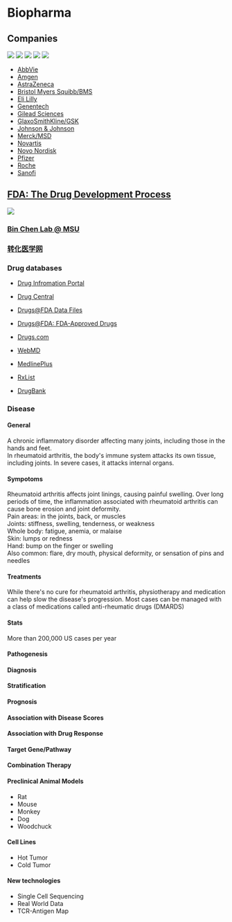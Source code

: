 # Biopharma

## Companies

![](https://github.com/rli012/Biopharma/blob/master/PE50_1-10.png)
![](https://github.com/rli012/Biopharma/blob/master/PE50_11-20.png)
![](https://github.com/rli012/Biopharma/blob/master/PE50_21-30.png)
![](https://github.com/rli012/Biopharma/blob/master/PE50_31-40.png)
![](https://github.com/rli012/Biopharma/blob/master/PE50_41-50.png)


* [AbbVie](https://www.abbvie.com/)
* [Amgen](https://www.amgen.com/)
* [AstraZeneca](https://www.astrazeneca.com/)
* [Bristol Myers Squibb/BMS](https://www.bms.com/)
* [Eli Lilly](https://www.lilly.com/)
* [Genentech](https://www.gene.com/)
* [Gilead Sciences](https://www.gilead.com/)
* [GlaxoSmithKline/GSK](https://us.gsk.com/en-us/)
* [Johnson & Johnson](https://www.jnj.com/)
* [Merck/MSD](https://www.merck.com/)
* [Novartis](https://www.novartis.com/)
* [Novo Nordisk](https://www.novonordisk.com/)
* [Pfizer](https://www.pfizer.com/)
* [Roche](https://www.roche.com/)
* [Sanofi](https://www.sanofi.com/)



## [FDA: The Drug Development Process](https://www.fda.gov/patients/learn-about-drug-and-device-approvals/drug-development-process)

![](https://github.com/rli012/Biopharma/blob/master/Clinical-Trial-600.jpg)



### [Bin Chen Lab @ MSU](http://binchenlab.org/)  

### [转化医学网](https://www.360zhyx.com/)  

### Drug databases

* [Drug Infromation Portal](https://druginfo.nlm.nih.gov/drugportal/)
* [Drug Central](http://drugcentral.org/)
* [Drugs@FDA Data Files](https://www.fda.gov/drugs/drug-approvals-and-databases/drugsfda-data-files)
* [Drugs@FDA: FDA-Approved Drugs](https://www.accessdata.fda.gov/scripts/cder/daf/index.cfm)

* [Drugs.com](https://www.drugs.com/)
* [WebMD](https://www.webmd.com/)
* [MedlinePlus](https://medlineplus.gov/)
* [RxList](https://www.rxlist.com/)
* [DrugBank](https://www.drugbank.ca/)


### Disease

#### General
A chronic inflammatory disorder affecting many joints, including those in the hands and feet.  
In rheumatoid arthritis, the body's immune system attacks its own tissue, including joints. In severe cases, it attacks internal organs.

#### Sympotoms
Rheumatoid arthritis affects joint linings, causing painful swelling. Over long periods of time, the inflammation associated with rheumatoid arthritis can cause bone erosion and joint deformity.  
Pain areas: in the joints, back, or muscles  
Joints: stiffness, swelling, tenderness, or weakness  
Whole body: fatigue, anemia, or malaise  
Skin: lumps or redness  
Hand: bump on the finger or swelling  
Also common: flare, dry mouth, physical deformity, or sensation of pins and needles  

#### Treatments
While there's no cure for rheumatoid arthritis, physiotherapy and medication can help slow the disease's progression. Most cases can be managed with a class of medications called anti-rheumatic drugs (DMARDS)  

#### Stats
More than 200,000 US cases per year

#### Pathogenesis

#### Diagnosis
#### Stratification
#### Prognosis
#### Association with Disease Scores
#### Association with Drug Response

#### Target Gene/Pathway

#### Combination Therapy

#### Preclinical Animal Models
* Rat
* Mouse
* Monkey
* Dog
* Woodchuck

#### Cell Lines
* Hot Tumor
* Cold Tumor

#### New technologies
* Single Cell Sequencing
* Real World Data
* TCR-Antigen Map
